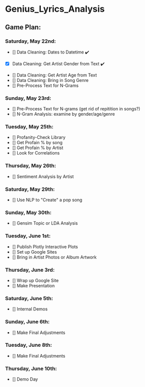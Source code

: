 # Genius_Lyrics_Analysis

## Game Plan:
### Saturday, May 22nd:
  - [] Data Cleaning: Dates to Datetime :heavy_check_mark:
  - [X] Data Cleaning: Get Artist Gender from Text :heavy_check_mark:
  - [] Data Cleaning: Get Artist Age from Text
  - [] Data Cleaning: Bring in Song Genre
  - [] Pre-Process Text for N-Grams
 
### Sunday, May 23rd:
  - [] Pre-Process Text for N-grams (get rid of repitition in songs?)
  - [] N-Gram Analysis: examine by gender/age/genre
  
### Tuesday, May 25th:
  - [] Profanity-Check Library
  - [] Get Profain % by song
  - [] Get Profain % by Artist
  - [] Look for Correlations
  
### Thursday, May 26th:
  - [] Sentiment Analysis by Artist

### Saturday, May 29th:
  - [] Use NLP to "Create" a pop song
 
### Sunday, May 30th:
  - [] Gensim Topic or LDA Analysis
  
### Tuesday, June 1st:
  - [] Publish Plotly Interactive Plots
  - [] Set up Google Sites
  - [] Bring in Artist Photos or Album Artwork
  
### Thursday, June 3rd:
  - [] Wrap up Google Site 
  - [] Make Presentation
  
### Saturday, June 5th: 
  - [] Internal Demos
  
### Sunday, June 6th: 
  - [] Make Final Adjustments
  
### Tuesday, June 8th: 
  - [] Make Final Adjustments
  
### Thursday, June 10th: 
  - [] Demo Day
